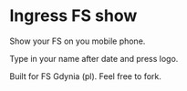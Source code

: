 # Ingress FS show

Show your FS on you mobile phone.

Type in your name after date and press logo.

Built for FS Gdynia (pl). Feel free to fork.
